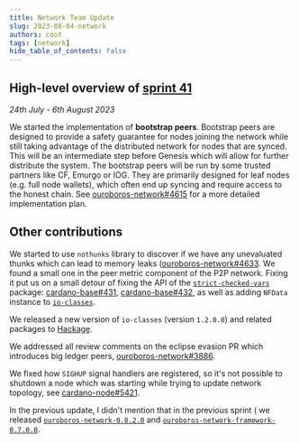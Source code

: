 ```yaml
---
title: Network Team Update
slug: 2023-08-04-network
authors: coot
tags: [network]
hide_table_of_contents: false
---
```


## High-level overview of [sprint 41][sprint-41]
_24th July - 6th August 2023_

We started the implementation of __bootstrap peers__.  Bootstrap peers are designed
to provide a safety guarantee for nodes joining the network while still taking
advantage of the distributed network for nodes that are synced.  This will be
an intermediate step before Genesis which will allow for further distribute the
system.  The bootstrap peers will be run by some trusted partners like CF,
Emurgo or IOG.   They are primarily designed for leaf nodes (e.g. full node
wallets), which often end up syncing and require access to the honest chain. See
[ouroboros-network#4615] for a more detailed implementation plan.

## Other contributions

We started to use `nothunks` library to discover if we have any unevaluated
thunks which can lead to memory leaks ([ouroboros-network#4633].  We found a small one in the peer metric
component of the P2P network.  Fixing it put us on a small detour of fixing the API
of the [`strict-checked-vars`] package: [cardano-base#431], [cardano-base#432],
as well as adding `NFData` instance to [`io-classes`][io-classes#110].

We released a new version of `io-classes` (version `1.2.0.0`) and related
packages to [Hackage][io-classes-1.2.0.0].

We addressed all review comments on the eclipse evasion PR which introduces big
ledger peers, [ouroboros-network#3886].

We fixed how `SIGHUP` signal handlers are registered, so it's not possible to
shutdown a node which was starting while trying to update network topology,
see [cardano-node#5421].


In the previous update, I didn't mention that in the previous sprint ( we released
[`ouroboros-network-0.8.2.0`] and [`ouroboros-network-framework-0.7.0.0`].

[sprint-41]: https://github.com/orgs/input-output-hk/projects/19/views/16?filterQuery=sprint%3A%22sprint+41%22

[`strict-checked-vars`]: https://github.com/input-output-hk/cardano-base/tree/master/strict-checked-vars
[cardano-base#431]: https://github.com/input-output-hk/cardano-base/pulls/431
[cardano-base#432]: https://github.com/input-output-hk/cardano-base/pulls/432
[cardano-node#5421]: https://github.com/input-output-hk/cardano-node/pull/5421
[ouroboros-network#3886]: https://github.com/input-output-hk/ouroboros-network/issues/3886
[ouroboros-network#4615]: https://github.com/input-output-hk/ouroboros-network/issues/4615
[ouroboros-network#4633]: https://github.com/input-output-hk/ouroboros-network/issues/4633
[`ouroboros-network-0.8.2.0`]: https://github.com/input-output-hk/ouroboros-network/blob/f84fcddce472d6cfc2b838b20a2ad085fe0896ed/ouroboros-network/CHANGELOG.md
[`ouroboros-network-framework-0.7.0.0`]: https://github.com/input-output-hk/ouroboros-network/blob/ouroboros-network-framework-0.7.0.0/ouroboros-network-framework/CHANGELOG.md
[io-classes#110]: https://github.com/input-output-hk/io-sim/pull/110
[io-classes-1.2.0.0]: https://hackage.haskell.org/package/io-classes-1.2.0.0io-classes-1.2.0.0
